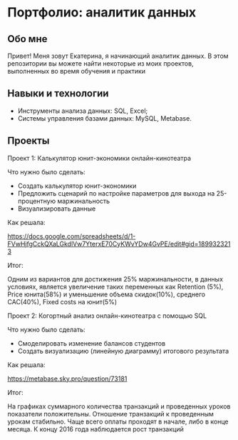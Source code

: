 # Портфолио: аналитик данных

## Обо мне
Привет! Меня зовут Екатерина, я начинающий аналитик данных. В этом репозитории вы можете найти некоторые из моих проектов, выполненных во время обучения и практики

## Навыки и технологии
- Инструменты анализа данных: SQL, Excel;
- Системы управления базами данных: MySQL, Metabase.

## Проекты
Проект 1: Калькулятор юнит-экономики онлайн-кинотеатра

Что нужно было сделать:
- Создать калькулятор юнит-экономики
- Предложить сценарий по настройке параметров для выхода на 25-процентную маржинальность
- Визуализировать данные

Как решала:

https://docs.google.com/spreadsheets/d/1-FVwHjfgCckQXaLGkdlVw7YterxE70CyKWvYDw4GvPE/edit#gid=1899323213

Итог:

Одним из вариантов для достижения 25% маржинальности, в данных условиях, является увеличение таких переменных как Retention (5%), Price юнита(58%) и уменьшение объема скидок(10%), среднего САС(40%), Fixed costs на юнит(5%)

Проект 2: Когортный анализ онлайн-кинотеатра с помощью SQL

Что нужно было сделать:
- Смоделировать изменение балансов студентов
- Создать визуализацию (линейную диаграмму) итогового результата

Как решала:

https://metabase.sky.pro/question/73181

Итог:

На графиках суммарного количества транзакций и проведенных уроков показатели положительны. Отношение транзакций к проведенным урокам стабильно. Чаще всего оплаты проходят в начале, либо в конце месяца. К концу 2016 года наблюдается рост транзакций
